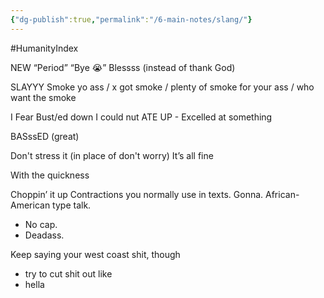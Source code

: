 ```yaml
---
{"dg-publish":true,"permalink":"/6-main-notes/slang/"}
---
```


#HumanityIndex 

NEW 
“Period” 
“Bye 😭”
Blessss (instead of thank God)

SLAYYY
Smoke yo ass / x got smoke /  plenty of smoke for your ass / who want the smoke

I Fear
Bust/ed down
I could nut
ATE UP - Excelled at something

BASssED (great)

Don't stress it (in place of don't worry)
It’s all fine

With the quickness

Choppin’ it up 
Contractions you normally use in texts. Gonna. 
African-American type talk. 
- No cap. 
- Deadass. 

Keep saying your west coast shit, though 
- try to cut shit out like 
- hella




